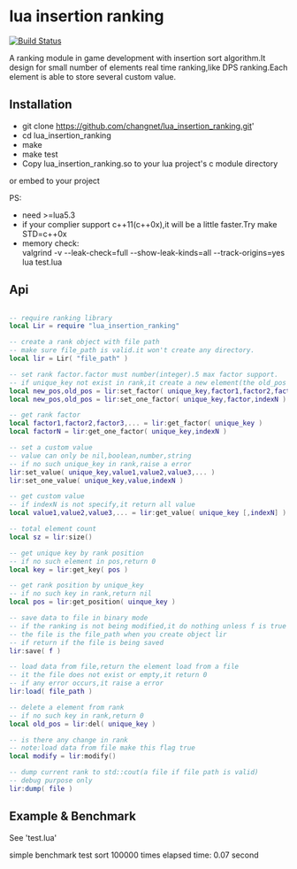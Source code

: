 lua insertion ranking
================
[![Build Status](https://travis-ci.org/changnet/lua_insertion_ranking.svg?branch=master)](https://travis-ci.org/changnet/lua_insertion_ranking)

 A ranking module in game development with insertion sort algorithm.It design for
 small number of elements real time ranking,like DPS ranking.Each element is able
 to store several custom value.

Installation
------------

 * git clone https://github.com/changnet/lua_insertion_ranking.git'
 * cd lua_insertion_ranking
 * make
 * make test
 * Copy lua_insertion_ranking.so to your lua project's c module directory

or embed to your project

PS:
 * need >=lua5.3
 * if your complier support c++11(c++0x),it will be a little faster.Try make STD=c++0x
 * memory check:  
valgrind -v --leak-check=full --show-leak-kinds=all --track-origins=yes lua test.lua

Api
-----

```lua

-- require ranking library
local Lir = require "lua_insertion_ranking"

-- create a rank object with file path
-- make sure file_path is valid.it won't create any directory.
local lir = Lir( "file_path" )

-- set rank factor.factor must number(integer).5 max factor support.
-- if unique_key not exist in rank,it create a new element(the old_pos is 0)
local new_pos,old_pos = lir:set_factor( unique_key,factor1,factor2,factor3,... )
local new_pos,old_pos = lir:set_one_factor( unique_key,factor,indexN )

-- get rank factor
local factor1,factor2,factor3,... = lir:get_factor( unique_key )
local factorN = lir:get_one_factor( unique_key,indexN )

-- set a custom value
-- value can only be nil,boolean,number,string
-- if no such unique_key in rank,raise a error
lir:set_value( unique_key,value1,value2,value3,... )
lir:set_one_value( unique_key,value,indexN )

-- get custom value
-- if indexN is not specify,it return all value
local value1,value2,value3,... = lir:get_value( unique_key [,indexN] )

-- total element count
local sz = lir:size()

-- get unique key by rank position
-- if no such element in pos,return 0
local key = lir:get_key( pos )

-- get rank position by unique_key
-- if no such key in rank,return nil
local pos = lir:get_position( uinque_key )

-- save data to file in binary mode
-- if the ranking is not being modified,it do nothing unless f is true
-- the file is the file_path when you create object lir
-- if return if the file is being saved
lir:save( f )

-- load data from file,return the element load from a file
-- it the file does not exist or empty,it return 0
-- if any error occurs,it raise a error
lir:load( file_path )

-- delete a element from rank
-- if no such key in rank,return 0
local old_pos = lir:del( unique_key )

-- is there any change in rank
-- note:load data from file make this flag true
local modify = lir:modify()

-- dump current rank to std::cout(a file if file path is valid)
-- debug purpose only
lir:dump( file )
```

Example & Benchmark
-------

See 'test.lua'   

simple benchmark test sort 100000 times elapsed time: 0.07 second

